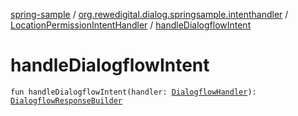 [spring-sample](../../index.md) / [org.rewedigital.dialog.springsample.intenthandler](../index.md) / [LocationPermissionIntentHandler](index.md) / [handleDialogflowIntent](./handle-dialogflow-intent.md)

# handleDialogflowIntent

`fun handleDialogflowIntent(handler: `[`DialogflowHandler`](https://github.com/rewe-digital-incubator/dialog/blob/master/docs/core/org.rewedigital.dialog.handler/-dialogflow-handler/index.md)`): `[`DialogflowResponseBuilder`](https://github.com/rewe-digital-incubator/dialog/blob/master/docs/core/org.rewedigital.dialog.handler/-dialogflow-response-builder/index.md)